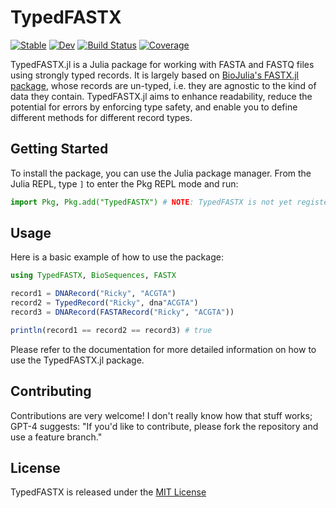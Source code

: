 # TypedFASTX

[![Stable](https://img.shields.io/badge/docs-stable-blue.svg)](https://anton083.github.io/TypedFASTX.jl/stable/)
[![Dev](https://img.shields.io/badge/docs-dev-blue.svg)](https://anton083.github.io/TypedFASTX.jl/dev/)
[![Build Status](https://github.com/anton083/TypedFASTX.jl/actions/workflows/CI.yml/badge.svg?branch=master)](https://github.com/anton083/TypedFASTX.jl/actions/workflows/CI.yml?query=branch%3Amaster)
[![Coverage](https://codecov.io/gh/anton083/TypedFASTX.jl/branch/master/graph/badge.svg)](https://codecov.io/gh/anton083/TypedFASTX.jl)
<!-- [![Build Status](https://travis-ci.com/anton083/TypedFASTX.jl.svg?branch=master)](https://travis-ci.com/anton083/TypedFASTX.jl) -->

TypedFASTX.jl is a Julia package for working with FASTA and FASTQ files using strongly typed records. It is largely based on [BioJulia's FASTX.jl package](https://github.com/BioJulia/FASTX.jl), whose records are un-typed, i.e. they are agnostic to the kind of data they contain. TypedFASTX.jl aims to enhance readability, reduce the potential for errors by enforcing type safety, and enable you to define different methods for different record types.

## Getting Started

To install the package, you can use the Julia package manager. From the Julia REPL, type `]` to enter the Pkg REPL mode and run:

```julia
import Pkg, Pkg.add("TypedFASTX") # NOTE: TypedFASTX is not yet registered
```

## Usage
Here is a basic example of how to use the package:

```julia
using TypedFASTX, BioSequences, FASTX

record1 = DNARecord("Ricky", "ACGTA")
record2 = TypedRecord("Ricky", dna"ACGTA")
record3 = DNARecord(FASTARecord("Ricky", "ACGTA"))

println(record1 == record2 == record3) # true
```

Please refer to the documentation for more detailed information on how to use the TypedFASTX.jl package.

## Contributing
Contributions are very welcome! I don't really know how that stuff works; GPT-4 suggests: "If you'd like to contribute, please fork the repository and use a feature branch."

## License

TypedFASTX is released under the [MIT License](https://opensource.org/license/MIT)

